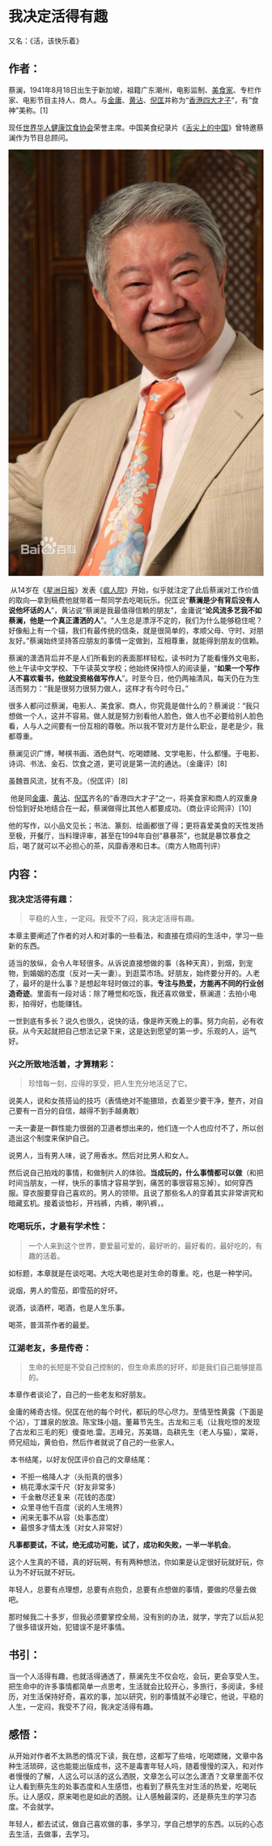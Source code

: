# 我决定活得有趣

又名：《活，该快乐着》

## 作者：

蔡澜，1941年8月18日出生于新加坡，祖籍广东潮州，电影监制、[美食家](https://baike.baidu.com/item/%E7%BE%8E%E9%A3%9F%E5%AE%B6/912849)、专栏作家、电影节目主持人、商人。与[金庸](https://baike.baidu.com/item/%E9%87%91%E5%BA%B8)、[黄沾](https://baike.baidu.com/item/%E9%BB%84%E6%B2%BE)、[倪匡](https://baike.baidu.com/item/%E5%80%AA%E5%8C%A1)并称为“[香港四大才子](https://baike.baidu.com/item/%E9%A6%99%E6%B8%AF%E5%9B%9B%E5%A4%A7%E6%89%8D%E5%AD%90)”，有“食神”美称。[1][ ]()

现任[世界华人健康饮食协会](https://baike.baidu.com/item/%E4%B8%96%E7%95%8C%E5%8D%8E%E4%BA%BA%E5%81%A5%E5%BA%B7%E9%A5%AE%E9%A3%9F%E5%8D%8F%E4%BC%9A)荣誉主席。中国美食纪录片《[舌尖上的中国](https://baike.baidu.com/item/%E8%88%8C%E5%B0%96%E4%B8%8A%E7%9A%84%E4%B8%AD%E5%9B%BD/9081375)》曾特邀蔡澜作为节目总顾问。

![蔡澜](../images/cl.jpg)

​	从14岁在《[星洲日报](https://baike.baidu.com/item/%E6%98%9F%E6%B4%B2%E6%97%A5%E6%8A%A5)》发表《[疯人院](https://baike.baidu.com/item/%E7%96%AF%E4%BA%BA%E9%99%A2/10338345)》开始，似乎就注定了此后蔡澜对工作价值的取向—拿到稿费他就带着一帮同学去吃喝玩乐。倪匡说“**蔡澜是少有背后没有人说他坏话的人**”，黄沾说“蔡澜是我最值得信赖的朋友”，金庸说“**论风流多艺我不如蔡澜，他是一个真正潇洒的人**”。“人生总是漂浮不定的，我们为什么能够稳住呢？好像船上有一个锚，我们有最传统的信条，就是很简单的，孝顺父母、守时、对朋友好。”蔡澜始终坚持答应朋友的事情一定做到，互相尊重，就能得到朋友的信赖。

​	蔡澜的潇洒背后并不是人们所看到的表面那样轻松，读书时为了能看懂外文电影，他上午读中文学校、下午读英文学校；他始终保持惊人的阅读量，“**如果一个写作人不喜欢看书，他就没资格做写作人**”。时至今日，他仍两袖清风，每天仍在为生活而努力：“我是很努力很努力做人，这样才有今时今日。”

​	很多人都问过蔡澜，电影人、美食家、商人，你究竟是做什么的？蔡澜说：“我只想做一个人，这并不容易。做人就是努力别看他人脸色，做人也不必要给别人脸色看，人与人之间要有一份互相的尊敬。所以我不管对方是什么职业，是老是少，我都尊重。

​	蔡澜见识广博，琴棋书画、酒色财气、吃喝嫖赌、文学电影，什么都懂。于电影、诗词、书法、金石、饮食之道，更可说是第一流的通达。（金庸评）[8][ ]()

虽魏晋风流，犹有不及。（倪匡评）[8][ ]()

​	他是同[金庸](https://baike.baidu.com/item/%E9%87%91%E5%BA%B8)、[黄沾](https://baike.baidu.com/item/%E9%BB%84%E6%B2%BE)、[倪匡](https://baike.baidu.com/item/%E5%80%AA%E5%8C%A1)齐名的“香港四大才子”之一，将美食家和商人的双重身份恰到好处地结合在一起，蔡澜做得比其他人都要成功。（商业评论网评）[10][ ]()

​	他的写作，以小品文见长；书法、篆刻、绘画都很了得；更将喜爱美食的天性发扬至极，开餐厅，当料理评审，甚至在1994年自创“暴暴茶”，也就是暴饮暴食之后，喝了就可以不必担心的茶，风靡香港和日本。（南方人物周刊评）

## 内容：

### 我决定活得有趣：

> 平稳的人生，一定闷。我受不了闷，我决定活得有趣。

本章主要阐述了作者的对人和对事的一些看法，和直接在烦闷的生活中，学习一些新的东西。

适当的放纵，会令人年轻很多。从诉说直接想做的事（各种天真），到烟，到宠物，到婚姻的态度（反对一夫一妻）。到逛菜市场。好朋友，始终要分开的。人老了，最坏的是什么事？是想起年轻时做过的事。**专注与热爱，方能再不同的行业创造奇迹**。里面有一段对话：除了睡觉和吃饭，我还喜欢做爱，蔡澜道：去拍小电影，拍得好，也能赚钱。

​	一世到底有多长？说久也很久，说快的话，像是昨天晚上的事。努力向前，必有收获。从今天起就把自己想法记录下来，这是达到愿望的第一步。乐观的人，运气好。

### 兴之所致地活着，才算精彩：

> 珍惜每一刻，应得的享受，把人生充分地活足了它。

说美人，说和女孩搭讪的技巧（表情绝对不能猥琐，衣着至少要干净，整齐，对自己要有一百分的自信，越得不到手越勇敢）

一夫一妻是一群性能力很弱的卫道者想出来的，他们连一个人也应付不了，所以创造出这个制度来保护自己。

说男人，当有男人味，说了用香水。然后对比男人和女人。

然后说自己拍戏的事情，和做制片人的体验。**当成玩的，什么事情都可以做**（和把时间当朋友，一样，快乐的事情才容易学到，痛苦的事很容易忘掉）。如何穿西服。穿衣服要穿自己喜欢的。男人的领带。且说了那些名人的穿着其实非常讲究和暗藏玄机。接着谈恤衫，开裆裤，内裤，喇叭裤，。

### 吃喝玩乐，才最有学术性：

> 一个人来到这个世界，要爱最可爱的，最好听的，最好看的，最好吃的，有趣的活着。

如标题，本章就是在谈吃喝。大吃大喝也是对生命的尊重。吃，也是一种学问。

说烟，男人的雪茄，即雪茄的好坏。

说酒，谈酒杯，喝酒，也是人生乐事。

喝茶，普洱茶作者的最爱。

### 江湖老友，多是传奇：

> 生命的长短是不受自己控制的，但生命素质的好坏，却是我们自己能够提高的。

本章作者谈论了，自己的一些老友和好朋友。

金庸的稀奇古怪。倪匡在他的每个时代，都玩的尽心尽力。至情至性黄露（下面是个沾），丁雄泉的放浪。陈宝珠小姐。董幕节先生。古龙和三毛（让我吃惊的发现了古龙和三毛的死）傻查地.雷。志峰兄，苏美璐，岛耕先生（老人与猫），棠哥，师兄绍灿，黄伯伯，然后作者就说了自己的一些家人。

​	本书结尾，以好友倪匡评价自己的文章结尾：

- 不拒一格降人才（头衔真的很多）
- 桃花潭水深千尺（好友非常多）
- 千金散尽还复来（花钱的态度）
- 众里寻他千百度（说的人生境界）
- 闲来无事不从容（处事态度）
- 最恨多才情太浅（对女人非常好）

**凡事都要试，不试，绝无成功可能，试了，成功和失败，一半一半机会**。

这个人生真的不错，真的好玩啊，有有两种想法，你如果是认定很好玩就好玩，你认为不好玩就不好玩。

年轻人，总要有点理想，总要有点抱负，总要有点想做的事情，要做的尽量去做吧。

那时候我二十多岁，但我必须要掌控全局，没有别的办法，就学，学完了以后从犯了很多错误开始，犯错误不是坏事情。

## 书引：

当一个人活得有趣，也就活得通透了，蔡澜先生不仅会吃，会玩，更会享受人生。把生命中的许多事情都简单一点思考，生活就会比较开心，多旅行，多阅读，多经历，对生活保持好奇，喜欢的事，加以研究，别的事情就不必理它，他说，平稳的人生，一定闷，我受不了闷，我决定活得有趣。

## 感悟：

从开始对作者不太熟悉的情况下读，我在想，这都写了些啥，吃喝嫖赌，文章中各种生活琐碎，这也能能出版成书，这不是毒害年轻人吗，随着慢慢的深入，和对作者慢慢的了解，人这么可以活的这么洒脱，文章怎么可以怎么潇洒？文章里面不仅让人看到蔡先生的处事态度和人生感悟，也看到了蔡先生对生活的热爱，吃喝玩乐。让人感叹，原来喝也是如此的洒脱。让人感触最深的，还是蔡先生的学习态度。不会就学。

​	年轻人，都去试试，做自己喜欢做的事，多学习，学自己想学的东西。以玩的心态去生活，去做事，去学习。

​	